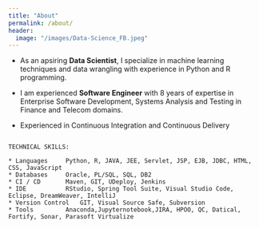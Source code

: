 ```yaml
---
title: "About"
permalink: /about/
header:
  image: "/images/Data-Science_FB.jpeg"
---
```


* As an apsiring **Data Scientist**, I specialize in machine learning techniques and data wrangling with experience in Python and R programming.

* I am experienced **Software Engineer** with 8 years of expertise in Enterprise Software Development, Systems Analysis and Testing in Finance and Telecom domains.
* Experienced in Continuous Integration and Continuous Delivery

```

TECHNICAL SKILLS:

* Languages	    Python, R, JAVA, JEE, Servlet, JSP, EJB, JDBC, HTML, CSS, JavaScript
* Databases	    Oracle, PL/SQL, SQL, DB2
* CI / CD	    Maven, GIT, UDeploy, Jenkins
* IDE		    RStudio, Spring Tool Suite, Visual Studio Code, Eclipse, DreamWeaver, IntelliJ
* Version Control   GIT, Visual Source Safe, Subversion
* Tools		    Anaconda,Jupyternotebook,JIRA, HPOO, QC, Datical, Fortify, Sonar, Parasoft Virtualize

```


